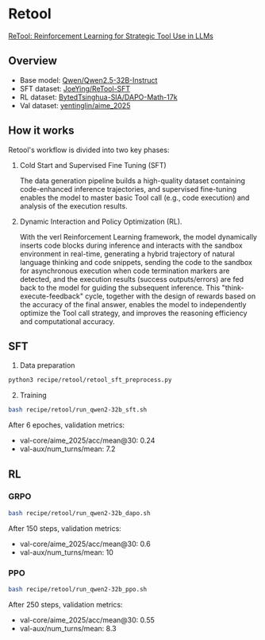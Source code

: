 # Retool
[ReTool: Reinforcement Learning for Strategic Tool Use in LLMs](https://arxiv.org/abs/2504.11536)

## Overview
- Base model: [Qwen/Qwen2.5-32B-Instruct](https://huggingface.co/Qwen/Qwen2.5-32B-Instruct)
- SFT dataset: [JoeYing/ReTool-SFT](https://huggingface.co/datasets/JoeYing/ReTool-SFT)
- RL dataset: [BytedTsinghua-SIA/DAPO-Math-17k](https://huggingface.co/datasets/BytedTsinghua-SIA/DAPO-Math-17k)
- Val dataset: [yentinglin/aime_2025](https://huggingface.co/datasets/yentinglin/aime_2025)

## How it works

 Retool's workflow is divided into two key phases:

1.  Cold Start and Supervised Fine Tuning (SFT)
    
     The data generation pipeline builds a high-quality dataset containing code-enhanced inference trajectories, and supervised fine-tuning enables the model to master basic Tool call (e.g., code execution) and analysis of the execution results.
    
2.  Dynamic Interaction and Policy Optimization (RL).
    
     With the verl Reinforcement Learning framework, the model dynamically inserts code blocks during inference and interacts with the sandbox environment in real-time, generating a hybrid trajectory of natural language thinking and code snippets, sending the code to the sandbox for asynchronous execution when code termination markers are detected, and the execution results (success outputs/errors) are fed back to the model for guiding the subsequent inference. This "think-execute-feedback" cycle, together with the design of rewards based on the accuracy of the final answer, enables the model to independently optimize the Tool call strategy, and improves the reasoning efficiency and computational accuracy.

## SFT
1. Data preparation
```bash
python3 recipe/retool/retool_sft_preprocess.py
```

2. Training
```bash
bash recipe/retool/run_qwen2-32b_sft.sh
```

After 6 epoches, validation metrics:
- val-core/aime_2025/acc/mean@30: 0.24
- val-aux/num_turns/mean: 7.2

## RL

### GRPO
```bash
bash recipe/retool/run_qwen2-32b_dapo.sh
```

After 150 steps, validation metrics:
- val-core/aime_2025/acc/mean@30: 0.6
- val-aux/num_turns/mean: 10

### PPO

```bash
bash recipe/retool/run_qwen2-32b_ppo.sh
```

After 250 steps, validation metrics:
- val-core/aime_2025/acc/mean@30: 0.55
- val-aux/num_turns/mean: 8.3
